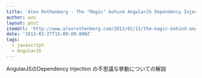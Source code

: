```yaml
---
title: 'Alex Rothenberg - The "Magic" behind AngularJS Dependency Injection'
author: azu
layout: post
itemUrl: 'http://www.alexrothenberg.com/2013/02/11/the-magic-behind-angularjs-dependency-injection.html'
date: '2013-02-27T15:00:00.000Z'
tags:
  - javascript
  - AngularJS
---
```

AngularJSのDependency Injection の不思議な挙動についての解説
